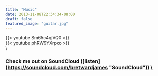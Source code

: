 ```yaml
---
title: "Music"
date: 2013-11-08T22:34:34-08:00
draft: false
featured_image: "guitar.jpg"
---
```

{{< youtube Sm65c4qjVQ0 >}} \
{{< youtube phRW9YXrpxo >}} \
 \

### Check me out on SoundCloud ([listen] (https://soundcloud.com/bretwardjames "SoundCloud")) \